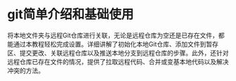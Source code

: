 # git简单介绍和基础使用

将本地文件夹与远程Git仓库进行关联，无论是远程仓库为空还是已存在文件，都能通过本教程轻松完成设置。详细讲解了初始化本地Git仓库、添加文件到暂存区、提交更改、关联远程仓库以及推送本地分支到远程仓库的步骤。此外，还针对远程仓库已存在文件的情况，提供了拉取远程代码、合并或变基本地代码以及解决冲突的方法。